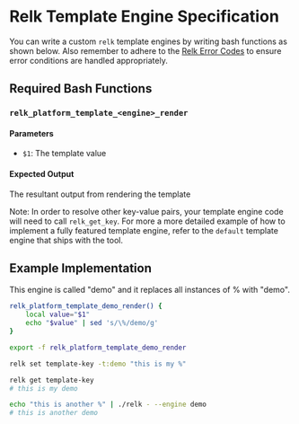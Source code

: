 # Relk Template Engine Specification

You can write a custom `relk` template engines by writing bash functions as shown below. Also remember to adhere to the [Relk Error Codes](./errors.md) to ensure error conditions are handled appropriately.

## Required Bash Functions

### `relk_platform_template_<engine>_render`
#### Parameters
- `$1`: The template value
#### Expected Output
The resultant output from rendering the template

Note: In order to resolve other key-value pairs, your template engine code will need to call `relk_get_key`. For more a more detailed example of how to implement a fully featured template engine, refer to the `default` template engine that ships with the tool.

## Example Implementation

This engine is called "demo" and it replaces all instances of % with "demo".

```bash
relk_platform_template_demo_render() {
    local value="$1"
    echo "$value" | sed 's/\%/demo/g'
}

export -f relk_platform_template_demo_render

relk set template-key -t:demo "this is my %"

relk get template-key
# this is my demo

echo "this is another %" | ./relk - --engine demo
# this is another demo
```